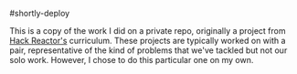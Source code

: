 #shortly-deploy

This is a copy of the work I did on a private repo, originally a project from
[Hack Reactor's](http://hackreactor.com) curriculum. These projects are typically worked
on with a pair, representative of the kind of problems that we've tackled but not our solo work.
However, I chose to do this particular one on my own.
